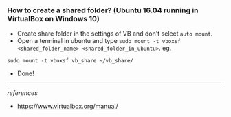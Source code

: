 ### How to create a shared folder? (Ubuntu 16.04 running in VirtualBox on Windows 10)
* Create share folder in the settings of VB and don't select `auto mount`.
* Open a terminal in ubuntu and type `sudo mount -t vboxsf <shared_folder_name> <shared_folder_in_ubuntu>`.
eg. 
```
sudo mount -t vboxsf vb_share ~/vb_share/
```
* Done!

-------
*references*
* https://www.virtualbox.org/manual/

